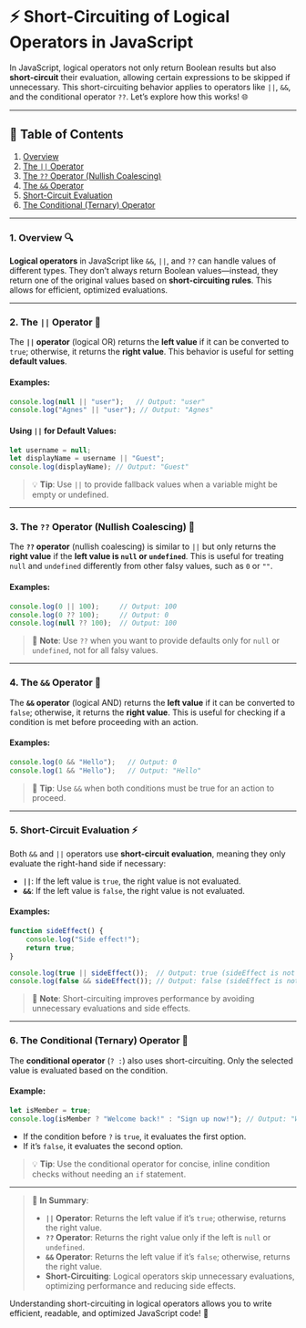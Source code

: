 # ⚡ Short-Circuiting of Logical Operators in JavaScript

In JavaScript, logical operators not only return Boolean results but also **short-circuit** their evaluation, allowing certain expressions to be skipped if unnecessary. This short-circuiting behavior applies to operators like `||`, `&&`, and the conditional operator `??`. Let’s explore how this works! 🌐

---

## 📖 Table of Contents
1. [Overview](#1-overview-)
2. [The `||` Operator](#2-the--operator-)
3. [The `??` Operator (Nullish Coalescing)](#3-the--operator-nullish-coalescing-)
4. [The `&&` Operator](#4-the--operator-)
5. [Short-Circuit Evaluation](#5-short-circuit-evaluation-)
6. [The Conditional (Ternary) Operator](#6-the-conditional-ternary-operator-)

---

### 1. Overview 🔍

**Logical operators** in JavaScript like `&&`, `||`, and `??` can handle values of different types. They don’t always return Boolean values—instead, they return one of the original values based on **short-circuiting rules**. This allows for efficient, optimized evaluations.

---

### 2. The `||` Operator 🔗

The **`||` operator** (logical OR) returns the **left value** if it can be converted to `true`; otherwise, it returns the **right value**. This behavior is useful for setting **default values**.

#### Examples:
```javascript
console.log(null || "user");   // Output: "user"
console.log("Agnes" || "user"); // Output: "Agnes"
```

#### Using `||` for Default Values:
```javascript
let username = null;
let displayName = username || "Guest";
console.log(displayName); // Output: "Guest"
```

> 💡 **Tip**: Use `||` to provide fallback values when a variable might be empty or undefined.

---

### 3. The `??` Operator (Nullish Coalescing) 🚫

The **`??` operator** (nullish coalescing) is similar to `||` but only returns the **right value** if the **left value is `null` or `undefined`**. This is useful for treating `null` and `undefined` differently from other falsy values, such as `0` or `""`.

#### Examples:
```javascript
console.log(0 || 100);     // Output: 100
console.log(0 ?? 100);     // Output: 0
console.log(null ?? 100);  // Output: 100
```

> 🧠 **Note**: Use `??` when you want to provide defaults only for `null` or `undefined`, not for all falsy values.

---

### 4. The `&&` Operator 🔗

The **`&&` operator** (logical AND) returns the **left value** if it can be converted to `false`; otherwise, it returns the **right value**. This is useful for checking if a condition is met before proceeding with an action.

#### Examples:
```javascript
console.log(0 && "Hello");   // Output: 0
console.log(1 && "Hello");   // Output: "Hello"
```

> 📌 **Tip**: Use `&&` when both conditions must be true for an action to proceed.

---

### 5. Short-Circuit Evaluation ⚡

Both `&&` and `||` operators use **short-circuit evaluation**, meaning they only evaluate the right-hand side if necessary:
- **`||`**: If the left value is `true`, the right value is not evaluated.
- **`&&`**: If the left value is `false`, the right value is not evaluated.

#### Examples:
```javascript
function sideEffect() {
    console.log("Side effect!");
    return true;
}

console.log(true || sideEffect());  // Output: true (sideEffect is not called)
console.log(false && sideEffect()); // Output: false (sideEffect is not called)
```

> 🔹 **Note**: Short-circuiting improves performance by avoiding unnecessary evaluations and side effects.

---

### 6. The Conditional (Ternary) Operator 🔄

The **conditional operator** (`? :`) also uses short-circuiting. Only the selected value is evaluated based on the condition.

#### Example:
```javascript
let isMember = true;
console.log(isMember ? "Welcome back!" : "Sign up now!"); // Output: "Welcome back!"
```

- If the condition before `?` is `true`, it evaluates the first option.
- If it’s `false`, it evaluates the second option.

> 💡 **Tip**: Use the conditional operator for concise, inline condition checks without needing an `if` statement.

---

> 🧠 **In Summary**:
> - **`||` Operator**: Returns the left value if it’s `true`; otherwise, returns the right value.
> - **`??` Operator**: Returns the right value only if the left is `null` or `undefined`.
> - **`&&` Operator**: Returns the left value if it’s `false`; otherwise, returns the right value.
> - **Short-Circuiting**: Logical operators skip unnecessary evaluations, optimizing performance and reducing side effects.

Understanding short-circuiting in logical operators allows you to write efficient, readable, and optimized JavaScript code! 🎉